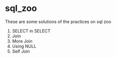 # sql_zoo
These are some solutions of the practices on sql zoo

1. SELECT in SELECT
2. Join
3. More Join
4. Using NULL
5. Self Join
